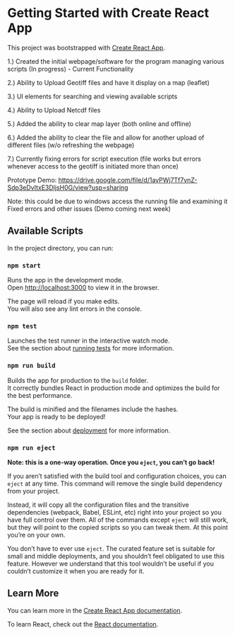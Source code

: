 # Getting Started with Create React App

This project was bootstrapped with [Create React App](https://github.com/facebook/create-react-app).

1.) Created the initial webpage/software for the program managing various scripts (In progress) - Current Functionality

2.) Ability to Upload Geotiff files and have it display on a map (leaflet)

3.) UI elements for searching and viewing available scripts

4.) Ability to Upload Netcdf files

5.) Added the ability to clear map layer (both online and offline)

6.) Added the ability to clear the file and allow for another upload of different files (w/o refreshing the webpage)

7.) Currently fixing errors for script execution (file works but errors whenever access to the geotiff is initiated more than once)

Prototype Demo: https://drive.google.com/file/d/1avPWj7Tf7vnZ-Sdp3eDvItxE3DljsH0G/view?usp=sharing

Note: this could be due to windows access the running file and examining it
Fixed errors and other issues (Demo coming next week)


## Available Scripts

In the project directory, you can run:

### `npm start`

Runs the app in the development mode.\
Open [http://localhost:3000](http://localhost:3000) to view it in the browser.

The page will reload if you make edits.\
You will also see any lint errors in the console.

### `npm test`

Launches the test runner in the interactive watch mode.\
See the section about [running tests](https://facebook.github.io/create-react-app/docs/running-tests) for more information.

### `npm run build`

Builds the app for production to the `build` folder.\
It correctly bundles React in production mode and optimizes the build for the best performance.

The build is minified and the filenames include the hashes.\
Your app is ready to be deployed!

See the section about [deployment](https://facebook.github.io/create-react-app/docs/deployment) for more information.

### `npm run eject`

**Note: this is a one-way operation. Once you `eject`, you can’t go back!**

If you aren’t satisfied with the build tool and configuration choices, you can `eject` at any time. This command will remove the single build dependency from your project.

Instead, it will copy all the configuration files and the transitive dependencies (webpack, Babel, ESLint, etc) right into your project so you have full control over them. All of the commands except `eject` will still work, but they will point to the copied scripts so you can tweak them. At this point you’re on your own.

You don’t have to ever use `eject`. The curated feature set is suitable for small and middle deployments, and you shouldn’t feel obligated to use this feature. However we understand that this tool wouldn’t be useful if you couldn’t customize it when you are ready for it.

## Learn More

You can learn more in the [Create React App documentation](https://facebook.github.io/create-react-app/docs/getting-started).

To learn React, check out the [React documentation](https://reactjs.org/).
